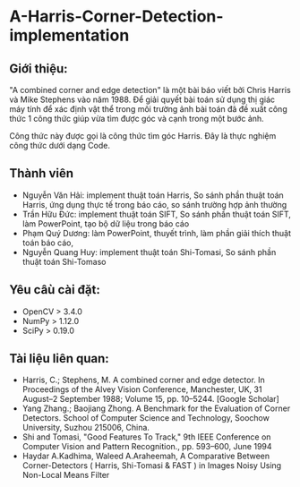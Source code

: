 # A-Harris-Corner-Detection-implementation

## Giới thiệu:
"A combined corner and edge detection" là một bài báo viết bởi Chris Harris và Mike Stephens vào năm 1988. Để giải quyết bài toán sử dụng thị giác máy tính để xác định vật thể trong môi trường ảnh bài toán đã đề xuất công thức 1 công thức giúp vừa tìm được góc và cạnh trong một bước ảnh. 

Công thức này được gọi là công thức tìm góc Harris. Đây là thực nghiệm công thức dưới dạng Code.

## Thành viên

- Nguyễn Văn Hải: implement thuật toán Harris, So sánh phần thuật toán Harris, ứng dụng thực tế trong báo cáo, so sánh trường hợp ảnh thường
- Trần Hữu Đức: implement thuật toán SIFT, So sánh phần thuật toán SIFT, làm PowerPoint, tạo bộ dữ liệu trong báo cáo
- Phạm Quý Dương: làm PowerPoint, thuyết trình, làm phần giải thích thuật toán báo cáo, 
- Nguyễn Quang Huy: implement thuật toán Shi-Tomasi, So sánh phần thuật toán Shi-Tomaso

## Yêu câù cài đặt:

- OpenCV > 3.4.0
- NumPy > 1.12.0
- SciPy > 0.19.0
 

## Tài liệu liên quan:
- Harris, C.; Stephens, M. A combined corner and edge detector. In Proceedings of the Alvey Vision Conference, Manchester, UK, 31 August–2 September 1988; Volume 15, pp. 10–5244. [Google Scholar]
- Yang Zhang.; Baojiang Zhong. A Benchmark for the Evaluation of Corner Detectors. School of Computer Science and Technology, Soochow University, Suzhou 215006, China.
- Shi and Tomasi, "Good Features To Track," 9th IEEE Conference on Computer Vision and Pattern Recognition., pp. 593–600, June 1994
- Haydar A.Kadhima, Waleed A.Araheemah, A Comparative Between Corner-Detectors ( Harris, Shi-Tomasi & FAST ) in Images Noisy Using Non-Local Means Filter


